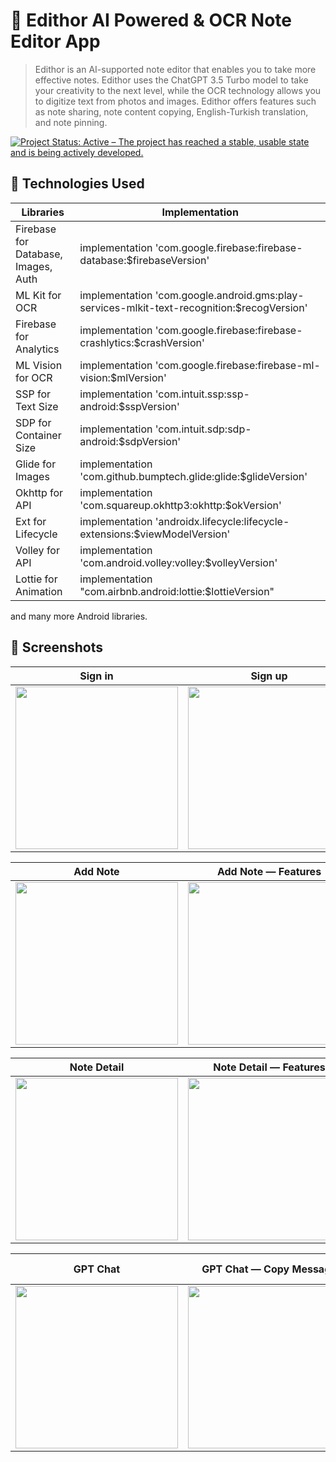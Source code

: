 
# 📱 Edithor AI Powered & OCR Note Editor App
> Edithor is an AI-supported note editor that enables you to take more effective notes. Edithor uses the ChatGPT 3.5 Turbo model to take your creativity to the next level, while the OCR technology allows you to digitize text from photos and images. Edithor offers features such as note sharing, note content copying, English-Turkish translation, and note pinning.  

<a href="https://www.repostatus.org/#active"><img src="https://www.repostatus.org/badges/latest/active.svg" alt="Project Status: Active – The project has reached a stable, usable state and is being actively developed." /></a>

## 📝 Technologies Used
| **Libraries**           | **Implementation**                                                                |
| ----------------- | ------------------------------------------------------------------ |
| Firebase for Database, Images, Auth | implementation 'com.google.firebase:firebase-database:$firebaseVersion' |
| ML Kit for OCR | implementation 'com.google.android.gms:play-services-mlkit-text-recognition:$recogVersion' |
| Firebase for Analytics | implementation 'com.google.firebase:firebase-crashlytics:$crashVersion' |
| ML Vision for OCR | implementation 'com.google.firebase:firebase-ml-vision:$mlVersion' |
| SSP for Text Size | implementation 'com.intuit.ssp:ssp-android:$sspVersion' |
| SDP for Container Size | implementation 'com.intuit.sdp:sdp-android:$sdpVersion' |
| Glide for Images |  implementation 'com.github.bumptech.glide:glide:$glideVersion' |
| Okhttp for API | implementation 'com.squareup.okhttp3:okhttp:$okVersion' |
| Ext for Lifecycle |  implementation 'androidx.lifecycle:lifecycle-extensions:$viewModelVersion' |
| Volley for API | implementation 'com.android.volley:volley:$volleyVersion' |
| Lottie for Animation |  implementation "com.airbnb.android:lottie:$lottieVersion" |

and many more Android libraries.

## 📸 Screenshots
| **Sign in**  | **Sign up** | **Home** |
| ------------ | ----------- | ----------------|
<img src="https://user-images.githubusercontent.com/116274664/230135646-e9680441-7c06-4fc9-92fb-5be917f67012.png" width="260">| <img src="https://user-images.githubusercontent.com/116274664/230130809-3c11bd1c-42f1-47e8-9939-5a4223392cd5.png" width="260">| <img src="https://user-images.githubusercontent.com/116274664/230136055-c328561c-7569-4c63-a523-7b8e9a8f396f.png" width="260"> |

| **Add Note**  | **Add Note — Features** | **Add Note — GPT 3.5 Turbo** |
| ------------ | ----------- | ----------------|
<img src="https://user-images.githubusercontent.com/116274664/230136657-fd487946-46fa-470b-adbc-339bf2207507.png" width="260">| <img src="https://user-images.githubusercontent.com/116274664/230137055-0bba5f29-f3ef-4921-bc37-44fe9f18d2ee.png" width="260">| <img src="https://user-images.githubusercontent.com/116274664/230137078-27375c89-be49-4745-b85d-cdc6aa819e25.png" width="260"> |

| **Note Detail**  | **Note Detail — Features** | **Note Detail — Share** |
| ------------ | ----------- | ----------------|
<img src="https://user-images.githubusercontent.com/116274664/230138012-da1d20be-d15e-4f77-9493-3f15c75bb00c.png" width="260">| <img src="https://user-images.githubusercontent.com/116274664/230138406-207b9bfb-9f6a-4118-ad79-5dee34da000d.png" width="260">| <img src="https://user-images.githubusercontent.com/116274664/230138381-0d3425d4-693c-4cd5-afab-61434fc31a92.png" width="260"> |

| **GPT Chat**  | **GPT Chat — Copy Message** | **Bonus — Dark Theme & Lang. Sup.** |
| ------------ | ----------- | ----------------|
<img src="https://user-images.githubusercontent.com/116274664/230139243-887f220d-e250-40e3-a094-0e18b10b266b.png" width="260">| <img src="https://user-images.githubusercontent.com/116274664/230139262-951715b8-7f5d-4783-8cf3-ea4b6e0f334f.png" width="260">| <img src="https://user-images.githubusercontent.com/116274664/230140036-1589fac6-adbd-4c02-997d-8287056d4c7d.png" width="260"> |
